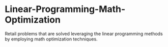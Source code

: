 # Linear-Programming-Math-Optimization
 Retail problems that are solved leveraging the linear programming methods by employing math optimization techniques.
